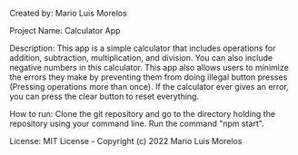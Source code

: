 Created by: Mario Luis Morelos

Project Name: Calculator App

Description:
This app is a simple calculator that includes operations for addition, subtraction, multiplication, and division.
You can also include negative numbers in this calculator.
This app also allows users to minimize the errors they make by preventing them from doing illegal button presses (Pressing operations more than once).
If the calculator ever gives an error, you can press the clear button to reset everything.

How to run:
Clone the git repository and go to the directory holding the repository using your command line. Run the command "npm start".

License:
MIT License - Copyright (c) 2022 Mario Luis Morelos
